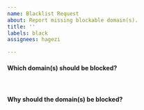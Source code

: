 ```yaml
---
name: Blacklist Request
about: Report missing blockable domain(s).
title: ''
labels: black
assignees: hagezi

---
```


#### Which domain(s) should be blocked?

<!-- Type before this tag! -->
<br>

#### Why should the domain(s) be blocked?

<!-- Type before this tag! -->
<br>
